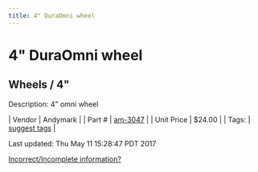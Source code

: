 ```yaml
---
title: 4" DuraOmni wheel
---
```


# 4" DuraOmni wheel
## Wheels / 4"
Description: 	4" omni wheel 

| Vendor | Andymark | 
| Part # | [am-3047](http://www.andymark.com/product-p/am-3047.htm) | 
| Unit Price | $24.00 | 
| Tags: | [suggest tags](https://docs.google.com/forms/d/e/1FAIpQLSeWyY8v3RgOty-MyWmh9U0iivNYN_molChYyS-0U-o-kOAv_g/viewform) | 

Last updated: Thu May 11 15:28:47 PDT 2017

 [Incorrect/Incomplete information?](https://docs.google.com/forms/d/e/1FAIpQLSeWyY8v3RgOty-MyWmh9U0iivNYN_molChYyS-0U-o-kOAv_g/viewform)